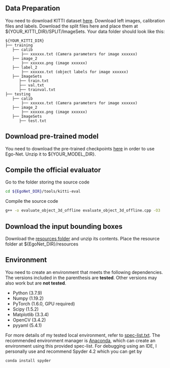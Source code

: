 ## Data Preparation 
You need to download KITTI dataset [here](http://www.cvlibs.net/datasets/kitti/eval_object.php?obj_benchmark=3d). Download left images, calibration files and labels.
Download the split files here and place them at ${YOUR_KITTI_DIR}/SPLIT/ImageSets.
Your data folder should look like this:

   ```
   ${YOUR_KITTI_DIR}
   ├── training
      ├── calib
          ├── xxxxxx.txt (Camera parameters for image xxxxxx)
      ├── image_2
          ├── xxxxxx.png (image xxxxxx)
      ├── label_2
          ├── xxxxxx.txt (object labels for image xxxxxx)
      ├── ImageSets
         ├── train.txt
         ├── val.txt   
         ├── trainval.txt        
   ├── testing
      ├── calib
          ├── xxxxxx.txt (Camera parameters for image xxxxxx)
      ├── image_2
          ├── xxxxxx.png (image xxxxxx)
      ├── ImageSets
         ├── test.txt
   ```

## Download pre-trained model
You need to download the pre-trained checkpoints [here](https://drive.google.com/file/d/1JsVzw7HMfchxOXoXgvWG1I_bPRD1ierE/view?usp=sharing) in order to use Ego-Net. Unzip it to ${YOUR_MODEL_DIR}.

## Compile the official evaluator
Go to the folder storing the source code
```bash
cd ${EgoNet_DIR}/tools/kitti-eval 
```
Compile the source code
```bash
g++ -o evaluate_object_3d_offline evaluate_object_3d_offline.cpp -O3
```

## Download the input bounding boxes
Download the [resources folder](https://drive.google.com/drive/folders/1atfXLmsLFG6XEtNnwZuEYLydKqjr7Icf?usp=sharing) and unzip its contents. Place the resource folder at ${EgoNet_DIR}/resources


## Environment
You need to create an environment that meets the following dependencies. 
The versions included in the parenthesis are **tested**. Other versions may also work but are **not tested**.

- Python (3.7.9)
- Numpy (1.19.2)
- PyTorch (1.6.0, GPU required)
- Scipy (1.5.2)
- Matplotlib (3.3.4)
- OpenCV (3.4.2)
- pyyaml (5.4.1)

For more details of my tested local environment, refer to [spec-list.txt](https://github.com/Nicholasli1995/EgoNet/blob/master/docs/spec-list.txt). 
The recommended environment manager is [Anaconda](https://www.anaconda.com/), which can create an environment using this provided spec-list. 
For debugging using an IDE, I personally use and recommend Spyder 4.2 which you can get by
```bash
conda install spyder
```
